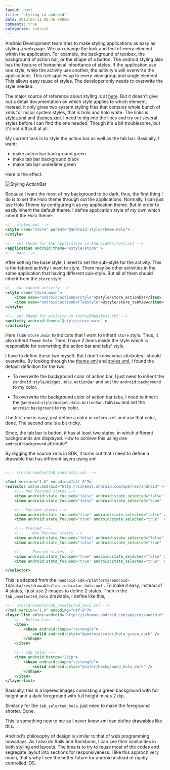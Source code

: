 ```yaml
---
layout: post
title: "styling in android"
date: 2013-02-11 09:46 +0800
comments: true
categories: android
---
```


Android Development team tries to make styling applications as easy as styling a web page. We can change the look and feel of every element within the application. For example, the background of textbox, the background of action bar, or the shape of a button. The android styling also has the feature of heirachical inheritance of styles. If the application use one style, while the activity use another, the activity's will overwrite the applications. This rule applies up to every view group and single element. This allows easy reuse of styles. The developer only needs to overwrite the style needed. 

<!--more-->

The major source of reference about styling is at [here](http://developer.android.com/guide/topics/ui/themes.html). But it doesn't give out a detail documentation on which style applies to which element. Instead, it only gives two system styling files that contains whole bunch of xmls for major system styles, that is holo and holo white. The links is [styles.xml](https://android.googlesource.com/platform/frameworks/base/+/refs/heads/master/core/res/res/values/styles.xml) and [themes.xml](https://android.googlesource.com/platform/frameworks/base/+/refs/heads/master/core/res/res/values/themes.xml). I need to dig into the lines and try out several styles before I can find the one needed. Though it's a bit troublesome, but it's not difficult at all.  

<!-- more -->

My current task is to style the action bar as well as the tab bar. Basically, I want:

* make action bar background green
* make tab bar background black
* make tab bar underliner green

Here is the effect. 

![Styling ActionBar](/images/styling_actionbar.png)

Because I want the most of my background to be dark, thus, the first thing I do is to set the Holo theme through out the applications. Normally, I can just use Holo Theme by configuring it as my application theme. But in order to easily inherit the default theme. I define application style of my own which inherit the Holo theme: 

```xml
<!-- styles.xml -->
<style name="store" parent="@android:style/Theme.Holo">
</style>

<!-- set theme for the application in AndroidManifest.xml -->
<application android:theme="@style/store" >
<!-- more -->
```

After setting the base style, I need to set the sub-style for the activity. This is the tabbed activity I want to style. There may be other activities in the same application that having different sub-style. But all of them should inherit from the `store` style.

```xml
<!-- for tabbed activity -->
<style name="store.main">
    <item name="android:actionBarStyle">@style/store_actionbar</item>
    <item name="android:actionBarTabStyle">@style/store_tabView</item>
</style>

<!-- set theme for activity in AndroidManifest.xml -->
<activity android:theme="@style/store.main" >
</activity>
```

Here I use `store.main` to indicate that I want to inherit `store` style. Thus, it also inherit `Theme.Holo`. Then, I have 2 items inside the style which is responsible for overwriting the action bar and tabs' style.

I have to define these two myself. But I don't know what attributes I should overwrite. By looking through the [theme.xml](https://android.googlesource.com/platform/frameworks/base/+/refs/heads/master/core/res/res/values/themes.xml) and [styles.xml](https://android.googlesource.com/platform/frameworks/base/+/refs/heads/master/core/res/res/values/styles.xml), I found the default definition for the two. 

- To overwrite the background color of action bar, I just need to inherit the `@android:style/Widget.Holo.ActionBar` and set the `android:background` to my color.

- To overwrite the background color of action bar tabs, I need to inherit the `@android:style/Widget.Holo.ActionBar.TabView` and set the `android:background` to my color. 

The first one is easy, just define a color in `colors.xml` and use that color, done. The second one is a bit tricky. 

Since, the tab bar is button, it has at least two states, in which different backgrounds are displayed. How to achieve this using one `android:background` attribute? 

By digging the source xmls in SDK, it turns out that I need to define a drawable that has different layers using xml. 

```xml

<!-- /res/drawable/tab_indicator.xml -->

<?xml version="1.0" encoding="utf-8"?>
<selector xmlns:android="http://schemas.android.com/apk/res/android" >
    <!-- Non focused states -->
    <item android:state_focused="false" android:state_selected="false" android:state_pressed="false" android:drawable="@drawable/tab_unselected_holo" />
    <item android:state_focused="false" android:state_selected="true"  android:state_pressed="false" android:drawable="@drawable/tab_selected_holo" />

    <!-- Focused states -->
    <item android:state_focused="true" android:state_selected="false" android:state_pressed="false" android:drawable="@drawable/tab_unselected_holo" />
    <item android:state_focused="true" android:state_selected="true"  android:state_pressed="false" android:drawable="@drawable/tab_selected_holo" />

    <!-- Pressed -->
    <!--    Non focused states -->
    <item android:state_focused="false" android:state_selected="false" android:state_pressed="true" android:drawable="@drawable/tab_unselected_holo" />
    <item android:state_focused="false" android:state_selected="true"  android:state_pressed="true" android:drawable="@drawable/tab_selected_holo" />

    <!--    Focused states -->
    <item android:state_focused="true" android:state_selected="false" android:state_pressed="true" android:drawable="@drawable/tab_unselected_holo" />
    <item android:state_focused="true" android:state_selected="true"  android:state_pressed="true" android:drawable="@drawable/tab_selected_holo" />

</selector>
```
This is adapted from the `<android-sdk>/platforms/android-14/data/res/drawable/tab_indicator_holo.xml` . To make it easy, instead of 4 states, I just use 2 images to define 2 states. Then in the `tab_unselected_holo` drawable, I define like this,  

```xml
<!-- /res/drawable/tab_unselected_holo.xml -->
<?xml version="1.0" encoding="utf-8"?>
<layer-list xmlns:android="http://schemas.android.com/apk/res/android" >
    <!-- Bottom Line -->
    <item>
        <shape android:shape="rectangle">
            <solid android:color="@android:color/holo_green_dark" />
        </shape>
    </item>

    <!-- Tab color -->
    <item android:bottom="2dip">
        <shape android:shape="rectangle">
            <solid android:color="@color/background_holo_dark" />
        </shape>
    </item>
</layer-list>
```

Basically, this is a layered images consisting a green background with full height and a dark foreground with full height minus 2 dip.

Similarly for the `tab_selected_holo`, just need to make the foreground shorter.  Done.

This is something new to me as I never know xml can define drawables like this. 

Andriod's philosophy of design is similar to that of web programming nowadays. As I also do Rails and Backbone, I can see their similarities in both styling and layouts. The idea is to try to reuse most of the codes and segregate layout into sections for responsiveness. I like this approch very much, that's why I see the better future for android instead of rigidly controlled iOS.



